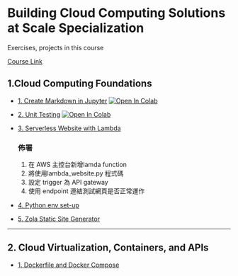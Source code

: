 # Building Cloud Computing Solutions at Scale Specialization
Exercises, projects in this course

[Course Link](https://www.coursera.org/specializations/building-cloud-computing-solutions-at-scale)

## 1.Cloud Computing Foundations

* [1. Create Markdown in Jupyter](01-Cloud-Computing-Foundation/Practice_Markdown.ipynb)
  [![Open In Colab](https://colab.research.google.com/assets/colab-badge.svg)](https://colab.research.google.com/github/wdarren/duke-cloud-computing-solutions/blob/main/01-Cloud-Computing-Foundation/Practice_Markdown.ipynb)

* [2. Unit Testing](01-Cloud-Computing-Foundation/Unit-Testing.ipynb)
  [![Open In Colab](https://colab.research.google.com/assets/colab-badge.svg)](https://colab.research.google.com/github/wdarren/duke-cloud-computing-solutions/blob/main/01-Cloud-Computing-Foundation/Unit-Testing.ipynb)

* [3. Serverless Website with Lambda](01-Cloud-Computing-Foundation/lambda_website.py)
  ### 佈署
  1. 在 AWS 主控台新增lamda function
  2. 將使用lambda_website.py 程式碼
  3. 設定 trigger 為 API gateway
  4. 使用 endpoint 連結測試網頁是否正常運作
* [4. Python env set-up](01-Cloud-Computing-Foundation/Python-Scaffold.md)
* [5. Zola Static Site Generator](01-Cloud-Computing-Foundation/zola-website.md)
---
## 2. Cloud Virtualization, Containers, and APIs
* [1. Dockerfile and Docker Compose](02-Cloud-Virtualization-Container-API/Python-docker.md)